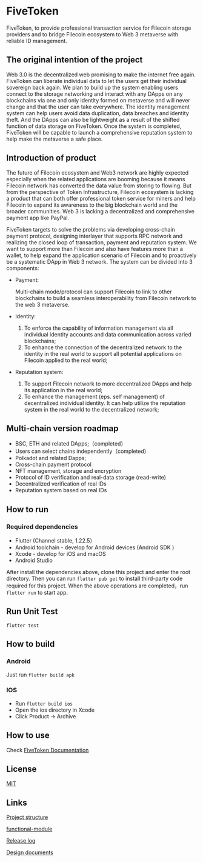 # FiveToken 

FiveToken, to provide professional transaction service for Filecoin storage providers and to bridge Filecoin ecosystem to Web 3 metaverse with reliable ID management.

## The original intention of the project

Web 3.0 is the decentralized web promising to make the internet free again. FiveToken can liberate individual data to let the users get their individual sovereign back again. We plan to build up the system enabling users connect to the storage networking and interact with any DApps on any blockchains via one and only identity formed on metaverse and will never change and that the user can take everywhere. The identity management system can help users avoid data duplication, data breaches and identity theft. And the DApps can also be lightweight as a result of the shifted function of data storage on FiveToken. Once the system is completed, FiveToken will be capable to launch a comprehensive reputation system to help make the metaverse a safe place. 

## Introduction of  product

The future of Filecoin ecosystem and Web3 network are highly expected especially when the related applications are booming because it means Filecoin network has converted the data value from storing to flowing. But from the perspective of Token Infrastructure, Filecoin ecosystem is lacking a product that can both offer professional token service for miners and help Filecoin to expand its awareness to the big blockchain world and the broader communities. Web 3 is lacking a decentralized and comprehensive payment app like PayPal.

FiveToken targets to solve the problems via developing cross-chain payment protocol, designing interlayer that supports RPC network and realizing the closed loop of transaction, payment and reputation system. We want to support more than Filecoin and also have features more than a wallet, to help expand the application scenario of Filecoin and to proactively be a systematic DApp in Web 3 network. The system can be divided into 3 components:

- Payment: 

  Multi-chain mode/protocol can support Filecoin to link to other blockchains to build a seamless interoperability from Filecoin network to the web 3 metaverse.

- Identity:

  1. To enforce the capability of information management via all individual identity accounts and data communication across varied blockchains;
  2. To enhance the connection of the decentralized network to the identity in the real world to support all potential applications on Filecoin applied to the real world;

- Reputation system:

  1. To support Filecoin network to more decentralized DApps and help its application in the real world;
  2. To enhance the management (eps. self management) of decentralized individual identity. It can help utilize the reputation system in the real world to the decentralized network;

## Multi-chain version roadmap

- BSC, ETH and related DApps;（completed）
- Users can select chains independently（completed）
- Polkadot and related Dapps;
- Cross-chain payment protocol
- NFT management, storage and encryption 
- Protocol of ID verification and real-data storage (read-write) 
- Decentralized verification of real IDs 
- Reputation system based on real IDs

## How to run

### Required dependencies

- Flutter (Channel stable, 1.22.5）
- Android toolchain - develop for Android devices (Android SDK )
- Xcode - develop for iOS and macOS 
- Android Studio 

After install the dependencies above, clone this project and enter the root directory. Then you can run `flutter pub get` to install third-party code required for this project. When the above operations are completed，run `flutter run` to start app.

## Run Unit Test

`flutter test`

## How to build

### Android

Just run `flutter build apk`

### IOS

- Run `flutter build ios`
- Open the ios directory in Xcode
- Click Product -> Archive 

## How to use

Check [FiveToken Documentation](https://docs.fivetoken.io/userguide/app.html)

## License

[MIT](https://github.com/FiveToken/FiveToken-Wallet/blob/master/LICENSE)

## Links

[Project structure](./doc/code-tree.txt)

[functional-module](./functional-module.md)

[Release log](./doc/release.md)

[Design documents](./doc/impl.md)